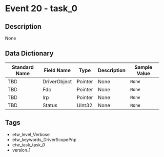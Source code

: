 # Event 20 - task_0

## Description
None

## Data Dictionary
|Standard Name|Field Name|Type|Description|Sample Value|
|---|---|---|---|---|
|TBD|DriverObject|Pointer|None|`None`|
|TBD|Fdo|Pointer|None|`None`|
|TBD|Irp|Pointer|None|`None`|
|TBD|Status|UInt32|None|`None`|

## Tags
* etw_level_Verbose
* etw_keywords_DriverScopePnp
* etw_task_task_0
* version_1